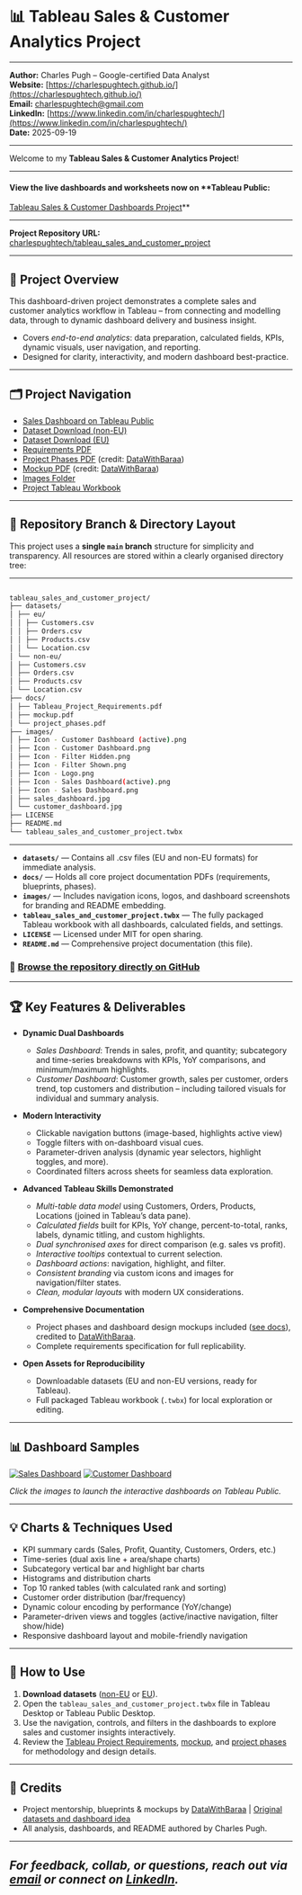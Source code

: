 # 📊 Tableau Sales & Customer Analytics Project

---

**Author:** Charles Pugh – Google-certified Data Analyst  
**Website:** [https://charlespughtech.github.io/](https://charlespughtech.github.io/)  
**Email:** [charlespughtech@gmail.com](mailto:charlespughtech@gmail.com)  
**LinkedIn:** [https://www.linkedin.com/in/charlespughtech/](https://www.linkedin.com/in/charlespughtech/)  
**Date:** 2025-09-19  

---

Welcome to my **Tableau Sales & Customer Analytics Project**!  

---

#### View the live dashboards and worksheets now on **Tableau Public:  
[Tableau Sales & Customer Dashboards Project](https://public.tableau.com/app/profile/charlespughtech/viz/tableau_sales_project/SalesDashboard)**

---

**Project Repository URL:**  
[charlespughtech/tableau_sales_and_customer_project](https://github.com/charlespughtech/tableau_sales_and_customer_project)

---

## 📖 Project Overview

This dashboard-driven project demonstrates a complete sales and customer analytics workflow in Tableau – from connecting and modelling data, through to dynamic dashboard delivery and business insight.

- Covers *end-to-end analytics*: data preparation, calculated fields, KPIs, dynamic visuals, user navigation, and reporting.
- Designed for clarity, interactivity, and modern dashboard best-practice.

---

## 🗂️ Project Navigation

- [Sales Dashboard on Tableau Public](https://public.tableau.com/app/profile/charlespughtech/viz/tableau_sales_project/SalesDashboard)
- [Dataset Download (non-EU)](https://github.com/charlespughtech/tableau_sales_and_customer_project/tree/main/datasets/non-eu/)
- [Dataset Download (EU)](https://github.com/charlespughtech/tableau_sales_and_customer_project/tree/main/datasets/eu/)
- [Requirements PDF](https://github.com/charlespughtech/tableau_sales_and_customer_project/blob/main/docs/Tableau_Project_Requirements.pdf)
- [Project Phases PDF](https://github.com/charlespughtech/tableau_sales_and_customer_project/blob/main/docs/project_phases.pdf) (credit: [DataWithBaraa](https://github.com/DataWithBaraa/))
- [Mockup PDF](https://github.com/charlespughtech/tableau_sales_and_customer_project/blob/main/docs/mockup.pdf) (credit: [DataWithBaraa](https://github.com/DataWithBaraa/))
- [Images Folder](https://github.com/charlespughtech/tableau_sales_and_customer_project/tree/main/images/)
- [Project Tableau Workbook](https://github.com/charlespughtech/tableau_sales_and_customer_project/blob/main/tableau_sales_and_customer_project.twbx)

---

## 🌳 Repository Branch & Directory Layout

This project uses a **single `main` branch** structure for simplicity and transparency. All resources are stored within a clearly organised directory tree:

---

```bash

tableau_sales_and_customer_project/
├── datasets/
│ ├── eu/
│ │ ├── Customers.csv
│ │ ├── Orders.csv
│ │ ├── Products.csv
│ │ └── Location.csv
│ └── non-eu/
│ ├── Customers.csv
│ ├── Orders.csv
│ ├── Products.csv
│ └── Location.csv
├── docs/
│ ├── Tableau_Project_Requirements.pdf
│ ├── mockup.pdf
│ └── project_phases.pdf
├── images/
│ ├── Icon - Customer Dashboard (active).png
│ ├── Icon - Customer Dashboard.png
│ ├── Icon - Filter Hidden.png
│ ├── Icon - Filter Shown.png
│ ├── Icon - Logo.png
│ ├── Icon - Sales Dashboard(active).png
│ ├── Icon - Sales Dashboard.png
│ ├── sales_dashboard.jpg
│ └── customer_dashboard.jpg
├── LICENSE
├── README.md
└── tableau_sales_and_customer_project.twbx

```

---


- **`datasets/`** — Contains all .csv files (EU and non-EU formats) for immediate analysis.
- **`docs/`** — Holds all core project documentation PDFs (requirements, blueprints, phases).
- **`images/`** — Includes navigation icons, logos, and dashboard screenshots for branding and README embedding.
- **`tableau_sales_and_customer_project.twbx`** — The fully packaged Tableau workbook with all dashboards, calculated fields, and settings.
- **`LICENSE`** — Licensed under MIT for open sharing.
- **`README.md`** — Comprehensive project documentation (this file).

### 🔗 [Browse the repository directly on GitHub](https://github.com/charlespughtech/tableau_sales_and_customer_project/)

---

## 🏆 Key Features & Deliverables

- **Dynamic Dual Dashboards**  
  - *Sales Dashboard*: Trends in sales, profit, and quantity; subcategory and time-series breakdowns with KPIs, YoY comparisons, and minimum/maximum highlights.  
  - *Customer Dashboard*: Customer growth, sales per customer, orders trend, top customers and distribution – including tailored visuals for individual and summary analysis.

- **Modern Interactivity**  
  - Clickable navigation buttons (image-based, highlights active view)
  - Toggle filters with on-dashboard visual cues.
  - Parameter-driven analysis (dynamic year selectors, highlight toggles, and more).
  - Coordinated filters across sheets for seamless data exploration.

- **Advanced Tableau Skills Demonstrated**  
  - *Multi-table data model* using Customers, Orders, Products, Locations (joined in Tableau’s data pane).
  - *Calculated fields* built for KPIs, YoY change, percent-to-total, ranks, labels, dynamic titling, and custom highlights.
  - *Dual synchronised axes* for direct comparison (e.g. sales vs profit).
  - *Interactive tooltips* contextual to current selection.
  - *Dashboard actions*: navigation, highlight, and filter.
  - *Consistent branding* via custom icons and images for navigation/filter states.
  - *Clean, modular layouts* with modern UX considerations.

- **Comprehensive Documentation**  
  - Project phases and dashboard design mockups included ([see docs](https://github.com/charlespughtech/tableau_sales_and_customer_project/tree/main/docs/)), credited to [DataWithBaraa](https://github.com/DataWithBaraa/).
  - Complete requirements specification for full replicability.

- **Open Assets for Reproducibility**  
  - Downloadable datasets (EU and non-EU versions, ready for Tableau).
  - Full packaged Tableau workbook (`.twbx`) for local exploration or editing.

---

## 📊 Dashboard Samples

[![Sales Dashboard](https://github.com/charlespughtech/tableau_sales_and_customer_project/blob/main/images/sales_dashboard.jpg)](https://public.tableau.com/app/profile/charlespughtech/viz/tableau_sales_project/SalesDashboard)
[![Customer Dashboard](https://github.com/charlespughtech/tableau_sales_and_customer_project/blob/main/images/customer_dashboard.jpg)](https://public.tableau.com/app/profile/charlespughtech/viz/tableau_sales_project/SalesDashboard)

*Click the images to launch the interactive dashboards on Tableau Public.*

---

## 💡 Charts & Techniques Used

- KPI summary cards (Sales, Profit, Quantity, Customers, Orders, etc.)
- Time-series (dual axis line + area/shape charts)
- Subcategory vertical bar and highlight bar charts
- Histograms and distribution charts
- Top 10 ranked tables (with calculated rank and sorting)
- Customer order distribution (bar/frequency)
- Dynamic colour encoding by performance (YoY/change)
- Parameter-driven views and toggles (active/inactive navigation, filter show/hide)
- Responsive dashboard layout and mobile-friendly navigation

---

## 📝 How to Use

1. **Download datasets** ([non-EU](https://github.com/charlespughtech/tableau_sales_and_customer_project/tree/main/datasets/non-eu) or [EU](https://github.com/charlespughtech/tableau_sales_and_customer_project/tree/main/datasets/eu)).
2. Open the `tableau_sales_and_customer_project.twbx` file in Tableau Desktop or Tableau Public Desktop.
3. Use the navigation, controls, and filters in the dashboards to explore sales and customer insights interactively.
4. Review the [Tableau Project Requirements](https://github.com/charlespughtech/tableau_sales_and_customer_project/blob/main/docs/Tableau_Project_Requirements.pdf), [mockup](https://github.com/charlespughtech/tableau_sales_and_customer_project/blob/main/docs/mockup.pdf), and [project phases](https://github.com/charlespughtech/tableau_sales_and_customer_project/blob/main/docs/project_phases.pdf) for methodology and design details.

---

## 🙏 Credits

- Project mentorship, blueprints & mockups by [DataWithBaraa](https://github.com/DataWithBaraa) | [Original datasets and dashboard idea](https://www.datawithbaraa.com/tableau/tableau-sales-project-thank-you/)
- All analysis, dashboards, and README authored by Charles Pugh.

---

*For feedback, collab, or questions, reach out via [email](mailto:charlespughtech@gmail.com) or connect on [LinkedIn](https://www.linkedin.com/in/charlespughtech/).*
---
